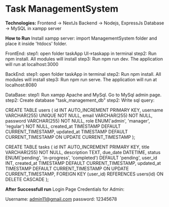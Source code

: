 # Task ManagementSystem

**Technologies:**
Frontend -> NextJs
Backend  -> Nodejs, ExpressJs
Database -> MySQL in xampp server

**How to Run**
Install xampp server: import ManagementSystem folder and place it inside 'htdocs' folder.

FrontEnd:
step1: open folder taskApp UI->taskapp in terminal
step2: Run npm install. All modules will install
step3: Run npm run dev. The application will run at localhost:3000

BackEnd:
step1: open folder taskApp in terminal
step2: Run npm install. All modules will install
step3: Run npm run serve. The application will run at localhost:8080

DataBase:
step1: Run xampp Apache and MySql. Go to MySql admin page.
step2: Create database "task_management_db"
step2: Write sql query:

CREATE TABLE users (
    id INT AUTO_INCREMENT PRIMARY KEY,
    username VARCHAR(255) UNIQUE NOT NULL,
    email VARCHAR(255) NOT NULL,
    password VARCHAR(255) NOT NULL, 
    role ENUM('admin', 'manager', 'regular') NOT NULL,
    created_at TIMESTAMP DEFAULT CURRENT_TIMESTAMP,
    updated_at TIMESTAMP DEFAULT CURRENT_TIMESTAMP ON UPDATE CURRENT_TIMESTAMP
);

CREATE TABLE tasks (
    id INT AUTO_INCREMENT PRIMARY KEY,
    title VARCHAR(255) NOT NULL,
    description TEXT,
    due_date DATETIME,
    status ENUM('pending', 'in-progress', 'completed') DEFAULT 'pending',
    user_id INT,
    created_at TIMESTAMP DEFAULT CURRENT_TIMESTAMP,
    updated_at TIMESTAMP DEFAULT CURRENT_TIMESTAMP ON UPDATE CURRENT_TIMESTAMP,
    FOREIGN KEY (user_id) REFERENCES users(id) ON DELETE CASCADE
);

**After Successfull run**
Login Page Credentials for Admin:

Username: admin11@gmail.com
password: 12345678
